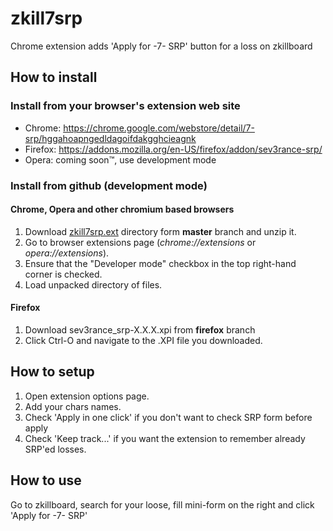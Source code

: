 # zkill7srp
Chrome extension adds 'Apply for -7- SRP' button for a loss on zkillboard

## How to install

### Install from your browser's extension web site
* Chrome: https://chrome.google.com/webstore/detail/7-srp/hggahoapngedldagoifdakgghcieagnk
* Firefox: https://addons.mozilla.org/en-US/firefox/addon/sev3rance-srp/
* Opera: coming soon&trade;, use development mode

### Install from github (development mode)
#### Chrome, Opera and other chromium based browsers 
1. Download [zkill7srp.ext](https://github.com/Gadicuz/zkill7srp/archive/master.zip) directory form __master__ branch and unzip it.
2. Go to browser extensions page (_chrome://extensions_ or _opera://extensions_).
3. Ensure that the "Developer mode" checkbox in the top right-hand corner is checked.
4. Load unpacked directory of files.

#### Firefox
1. Download sev3rance_srp-X.X.X.xpi from __firefox__ branch
2. Click Ctrl-O and navigate to the .XPI file you downloaded.

## How to setup
1. Open extension options page.
2. Add your chars names.
3. Check 'Apply in one click' if you don't want to check SRP form before apply
4. Check 'Keep track...' if you want the extension to remember already SRP'ed losses.

## How to use

Go to zkillboard, search for your loose, fill mini-form on the right and click 'Apply for -7- SRP'
